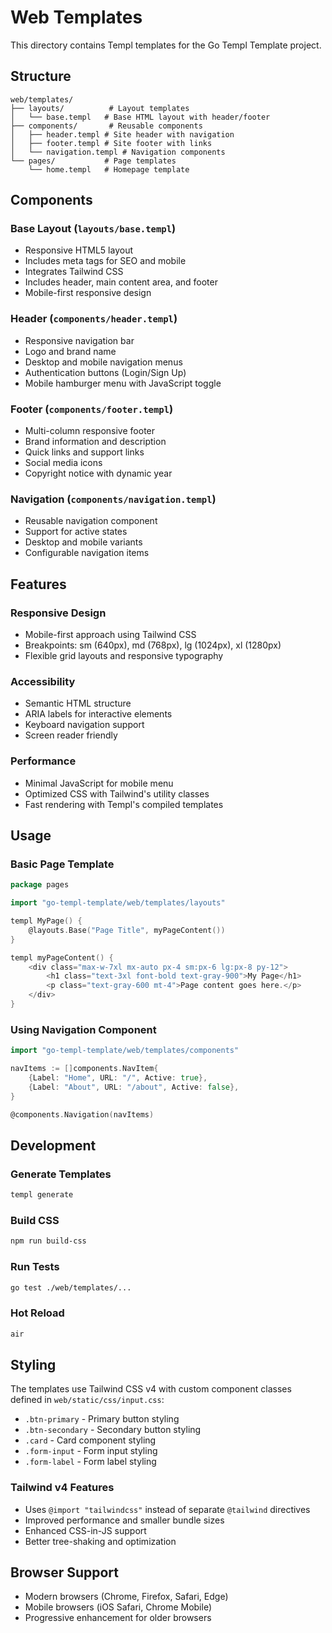 # Web Templates

This directory contains Templ templates for the Go Templ Template project.

## Structure

```
web/templates/
├── layouts/          # Layout templates
│   └── base.templ   # Base HTML layout with header/footer
├── components/       # Reusable components
│   ├── header.templ # Site header with navigation
│   ├── footer.templ # Site footer with links
│   └── navigation.templ # Navigation components
└── pages/           # Page templates
    └── home.templ   # Homepage template
```

## Components

### Base Layout (`layouts/base.templ`)
- Responsive HTML5 layout
- Includes meta tags for SEO and mobile
- Integrates Tailwind CSS
- Includes header, main content area, and footer
- Mobile-first responsive design

### Header (`components/header.templ`)
- Responsive navigation bar
- Logo and brand name
- Desktop and mobile navigation menus
- Authentication buttons (Login/Sign Up)
- Mobile hamburger menu with JavaScript toggle

### Footer (`components/footer.templ`)
- Multi-column responsive footer
- Brand information and description
- Quick links and support links
- Social media icons
- Copyright notice with dynamic year

### Navigation (`components/navigation.templ`)
- Reusable navigation component
- Support for active states
- Desktop and mobile variants
- Configurable navigation items

## Features

### Responsive Design
- Mobile-first approach using Tailwind CSS
- Breakpoints: sm (640px), md (768px), lg (1024px), xl (1280px)
- Flexible grid layouts and responsive typography

### Accessibility
- Semantic HTML structure
- ARIA labels for interactive elements
- Keyboard navigation support
- Screen reader friendly

### Performance
- Minimal JavaScript for mobile menu
- Optimized CSS with Tailwind's utility classes
- Fast rendering with Templ's compiled templates

## Usage

### Basic Page Template
```go
package pages

import "go-templ-template/web/templates/layouts"

templ MyPage() {
    @layouts.Base("Page Title", myPageContent())
}

templ myPageContent() {
    <div class="max-w-7xl mx-auto px-4 sm:px-6 lg:px-8 py-12">
        <h1 class="text-3xl font-bold text-gray-900">My Page</h1>
        <p class="text-gray-600 mt-4">Page content goes here.</p>
    </div>
}
```

### Using Navigation Component
```go
import "go-templ-template/web/templates/components"

navItems := []components.NavItem{
    {Label: "Home", URL: "/", Active: true},
    {Label: "About", URL: "/about", Active: false},
}

@components.Navigation(navItems)
```

## Development

### Generate Templates
```bash
templ generate
```

### Build CSS
```bash
npm run build-css
```

### Run Tests
```bash
go test ./web/templates/...
```

### Hot Reload
```bash
air
```

## Styling

The templates use Tailwind CSS v4 with custom component classes defined in `web/static/css/input.css`:

- `.btn-primary` - Primary button styling
- `.btn-secondary` - Secondary button styling  
- `.card` - Card component styling
- `.form-input` - Form input styling
- `.form-label` - Form label styling

### Tailwind v4 Features
- Uses `@import "tailwindcss"` instead of separate `@tailwind` directives
- Improved performance and smaller bundle sizes
- Enhanced CSS-in-JS support
- Better tree-shaking and optimization

## Browser Support

- Modern browsers (Chrome, Firefox, Safari, Edge)
- Mobile browsers (iOS Safari, Chrome Mobile)
- Progressive enhancement for older browsers